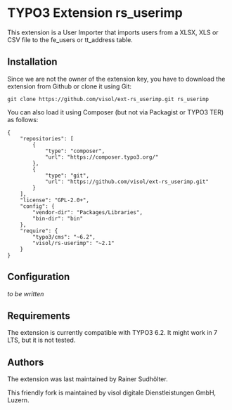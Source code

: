 TYPO3 Extension rs_userimp
================================

This extension is a User Importer that imports users from a XLSX, XLS or CSV file to the fe_users or tt_address table.

Installation
----------

Since we are not the owner of the extension key, you have to download the extension from Github or clone it using Git:

    git clone https://github.com/visol/ext-rs_userimp.git rs_userimp
    
You can also load it using Composer (but not via Packagist or TYPO3 TER) as follows:

    {
    	"repositories": [
    		{
    			"type": "composer",
    			"url": "https://composer.typo3.org/"
    		},
    		{
    			"type": "git",
    			"url": "https://github.com/visol/ext-rs_userimp.git"
    		}
    	],
    	"license": "GPL-2.0+",
    	"config": {
    		"vendor-dir": "Packages/Libraries",
    		"bin-dir": "bin"
    	},
    	"require": {
    		"typo3/cms": "~6.2",
    		"visol/rs-userimp": "~2.1"
        }
    }

Configuration
-----------
*to be written*

Requirements
-------------

The extension is currently compatible with TYPO3 6.2. It might work in 7 LTS, but it is not tested.

Authors
-----
The extension was last maintained by Rainer Sudhölter.

This friendly fork is maintained by visol digitale Dienstleistungen GmbH, Luzern.
